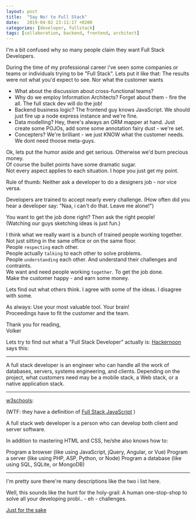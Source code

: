 ```yaml
---
layout: post
title:  "Say No! to Full Stack"
date:   2019-04-02 23:11:17 +0200
categories: [developer, fullstack]
tags: [collaboration, backend, frontend, architect]
---
```

I'm a bit confused why so many people claim they want Full Stack Developers.

During the time of my professional career i've seen some companies or teams or individuals trying to be "Full Stack".
Lets put it like that: The results were not what you'd expect to see.
Nor what the customer wants

* What about the discussion about cross-functional teams?
* Why do we employ Information Architects? Forget about them - fire the all. The full stack dev will do the job!
* Backend business logic? The frontend guy knows JavaScript. We should just fire up a node express instance and we're fine.
* Data modelling? Hey, there's always an ORM mapper at hand.
Just create some POJOs, add some some annotation fairy dust - we're set.
* Concepters? We're brilliant - we just KNOW what the customer needs. We dont need thoose meta-guys.

Ok, lets put the humor aside and get serious. Otherwise we'd burn precious money.  
Of course the bullet points have some dramatic sugar.  
Not every aspect applies to each situation. I hope you just get my point.

Rule of thumb: Neither ask a developer to do a designers job - nor vice versa.

Developers are trained to accept nearly every challenge. (How often did you hear a developer say: "Naa, i can't do that. Leave me alone!")

You want to get the job done right? Then ask the right people!  
(Watching our guys sketching ideas is just fun.)

I think what we really want is a bunch of trained people working together.  
Not just sitting in the same office or on the same floor.  
People `respecting` each other.  
People actually `talking` to each other to solve problems.  
People `understanding` each other. And understand their challenges and contraints.  
We want and need people working `together`. To get the job done.  
Make the customer happy - and earn some money.

Lets find out what others think. I agree with some of the ideas. I disagree with some.

As always: Use your most valuable tool. Your brain!  
Proceedings have to fit the customer and the team.  

Thank you for reading,  
Volker

Lets try to find out what a "Full Stack Developer" actually is:
[Hackernoon](https://hackernoon.com/6-essential-tips-on-how-to-become-a-full-stack-developer-1d10965aaead) says this:

---
A full stack developer is an engineer who can handle all the work of databases, servers, systems engineering, and clients. Depending on the project, what customers need may be a mobile stack, a Web stack, or a native application stack.

---



[w3schools](https://www.w3schools.com/whatis/whatis_fullstack.asp):

(WTF: they have a definition of [Full Stack JavaScript](https://www.w3schools.com/whatis/whatis_fullstack_js.asp) )

A full stack web developer is a person who can develop both client and server software.

In addition to mastering HTML and CSS, he/she also knows how to:

Program a browser (like using JavaScript, jQuery, Angular, or Vue)
Program a server (like using PHP, ASP, Python, or Node)
Program a database (like using SQL, SQLite, or MongoDB)

---

I'm pretty sure there're many descriptions like the two i list here.

Well, this sounds like the hunt for the holy-grail: A human one-stop-shop to solve all your developing probl.. - eh - challenges.

[Just for the sake](https://dict.leo.org/forum/viewUnsolvedquery.php?idforum=1&idThread=284063&lp=ende&lang=de)
